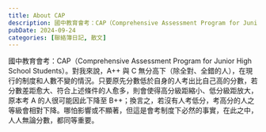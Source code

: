 ```yaml
---
title: About CAP
description: 國中教育會考：CAP（Comprehensive Assessment Program for Junior High School Students）。對我來說，A++ 與 C 無分高下（除全對、全……
pubDate: 2024-09-24
categories: [聯絡簿日記, 散文]
---
```


國中教育會考：CAP（Comprehensive Assessment Program for Junior High School Students）。對我來說，A++ 與 C 無分高下（除全對、全錯的人），在現行的制度和人數不變的情況。只要原先分數低於自身的人考出比自己高的分數，若分數差距愈大、符合上述條件的人愈多，則會使得高分級距縮小、低分級距放大，原本考 A 的人很可能因此下降至 B++；換言之，若沒有人考低分，考高分的人之等級會相對下降。哪怕影響或不顯著，但這是會考制度下必然的事實，在此之中，人人無論分數，都同等重要。
